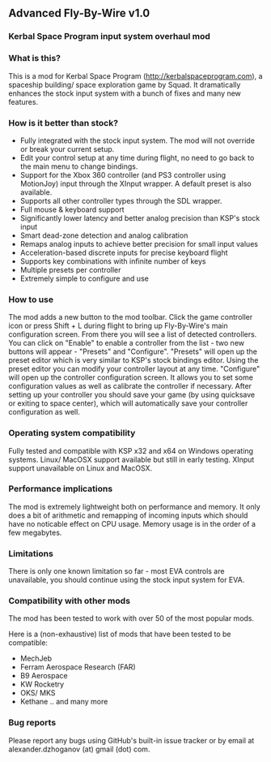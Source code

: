 ## Advanced Fly-By-Wire v1.0
### Kerbal Space Program input system overhaul mod

### What is this?
This is a mod for Kerbal Space Program (http://kerbalspaceprogram.com), a spaceship building/ space exploration game by Squad.
It dramatically enhances the stock input system with a bunch of fixes and many new features.

### How is it better than stock?

- Fully integrated with the stock input system. The mod will not override or break your current setup.
- Edit your control setup at any time during flight, no need to go back to the main menu to change bindings.
- Support for the Xbox 360 controller (and PS3 controller using MotionJoy) input through the XInput wrapper. A default preset is also available.
- Supports all other controller types through the SDL wrapper.
- Full mouse & keyboard support
- Significantly lower latency and better analog precision than KSP's stock input
- Smart dead-zone detection and analog calibration 
- Remaps analog inputs to achieve better precision for small input values
- Acceleration-based discrete inputs for precise keyboard flight
- Supports key combinations with infinite number of keys
- Multiple presets per controller
- Extremely simple to configure and use

### How to use
The mod adds a new button to the mod toolbar. Click the game controller icon or press Shift + L during flight to bring up Fly-By-Wire's main configuration screen.
From there you will see a list of detected controllers. You can click on "Enable" to enable a controller from the list - two new buttons will appear - "Presets" and "Configure".
"Presets" will open up the preset editor which is very similar to KSP's stock bindings editor. Using the preset editor you can modify your controller layout at any time.
"Configure" will open up the controller configuration screen. It allows you to set some configuration values as well as calibrate the controller if necessary.
After setting up your controller you should save your game (by using quicksave or exiting to space center), which will automatically save your controller configuration as well.

### Operating system compatibility
Fully tested and compatible with KSP x32 and x64 on Windows operating systems.
Linux/ MacOSX support available but still in early testing.
XInput support unavailable on Linux and MacOSX.

### Performance implications
The mod is extremely lightweight both on performance and memory. It only does a bit of arithmetic and remapping of incoming inputs which should have
no noticable effect on CPU usage. Memory usage is in the order of a few megabytes.

### Limitations
There is only one known limitation so far - most EVA controls are unavailable, you should continue using the stock input system for EVA.

### Compatibility with other mods
The mod has been tested to work with over 50 of the most popular mods.

Here is a (non-exhaustive) list of mods that have been tested to be compatible:
- MechJeb
- Ferram  Aerospace Research (FAR)
- B9 Aerospace
- KW Rocketry
- OKS/ MKS
- Kethane
.. 
and many more

### Bug reports
Please report any bugs using GitHub's built-in issue tracker or by email at alexander.dzhoganov (at) gmail (dot) com.